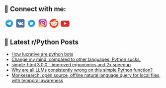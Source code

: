 ## 🔎 Connect with me:
[<img src="https://github.com/bullbesh/bullbesh/blob/main/images/Telegram.png" width="32" height="32" />](https://t.me/bullbesh)
[<img src="https://github.com/bullbesh/bullbesh/blob/main/images/VK.png" width="32" height="32" />](https://vk.com/bullbesh)
[<img src="https://github.com/bullbesh/bullbesh/blob/main/images/Twitter.png" width="32" height="32" />](https://twitter.com/bullbesh1)
[<img src="https://github.com/bullbesh/bullbesh/blob/main/images/Instagram.png" width="32" height="32" />](https://www.instagram.com/bullbesh)
[<img src="https://github.com/bullbesh/bullbesh/blob/main/images/Reddit.png" width="32" height="32" />](https://www.reddit.com/user/bullbesh)
[<img src="https://github.com/bullbesh/bullbesh/blob/main/images/YouTube.png" width="32" height="32" />](https://www.youtube.com/channel/UCtfjRs6uzgq5mfm8S06WTcg)

## 📕 Latest r/Python Posts
<!-- BLOG-POST-LIST:START -->
- [How lucrative are python bots](https://www.reddit.com/r/Python/comments/1mwmo0i/how_lucrative_are_python_bots/)
- [Change my mind: compared to other languages, Python sucks.](https://www.reddit.com/r/Python/comments/1mwjrde/change_my_mind_compared_to_other_languages_python/)
- [simple-html 3.0.0 - improved ergonomics and 2x speedup](https://www.reddit.com/r/Python/comments/1mwc0to/simplehtml_300_improved_ergonomics_and_2x_speedup/)
- [Why are all LLMs consistently wrong on this simple Python function?](https://www.reddit.com/r/Python/comments/1mwbtxr/why_are_all_llms_consistently_wrong_on_this/)
- [Monkesearch: open source, offline natural language query for local files, with temporal awareness](https://www.reddit.com/r/Python/comments/1mw776v/monkesearch_open_source_offline_natural_language/)
<!-- BLOG-POST-LIST:END -->
